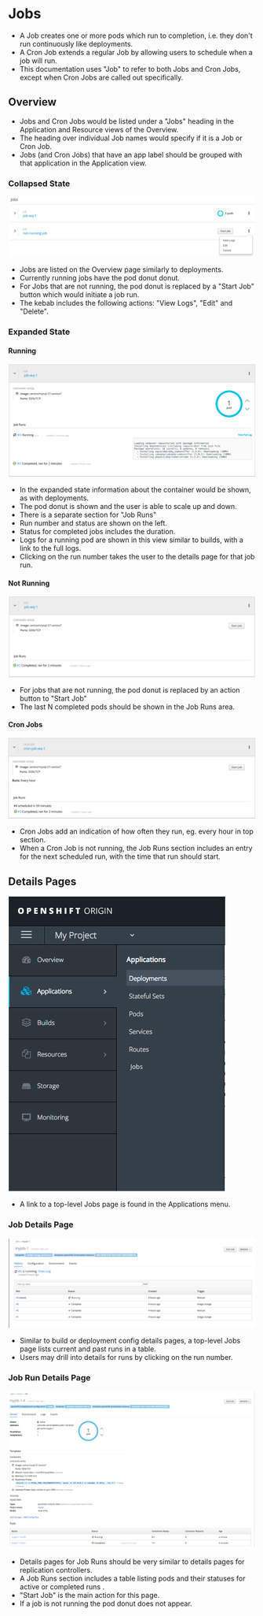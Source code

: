 

# Jobs

- A Job creates one or more pods which run to completion, i.e. they don't run continuously like deployments.
- A Cron Job extends a regular Job by allowing users to schedule when a job will run.
- This documentation uses "Job" to refer to both Jobs and Cron Jobs, except when Cron Jobs are called out specifically.

## Overview
- Jobs and Cron Jobs would be listed under a "Jobs" heading in the Application and Resource views of the Overview.
- The heading over individual Job names would specify if it is a Job or Cron Job.
- Jobs (and Cron Jobs) that have an app label should be grouped with that application in the Application view.

### Collapsed State
![jobs overview collapsed](img/jobs-overview-collapsed.png)
- Jobs are listed on the Overview page similarly to deployments.
- Currently running jobs have the pod donut donut.
- For Jobs that are not running, the pod donut is replaced by a "Start Job" button which would initiate a job run.
- The kebab includes the following actions: "View Logs", "Edit" and "Delete".


### Expanded State

#### Running
![jobs overview expanded running](img/jobs-overview-epxanded-running.png)
- In the expanded state information about the container would be shown, as with deployments.
- The pod donut is shown and the user is able to scale up and down.
- There is a separate section for "Job Runs"
- Run number and status are shown on the left.
- Status for completed jobs includes the duration.
- Logs for a running pod are shown in this view similar to builds, with a link to the full logs.
- Clicking on the run number takes the user to the details page for that job run.

#### Not Running
![jobs overview expanded not running](img/jobs-overview-expanded-not-running.png)
- For jobs that are not running, the pod donut is replaced by an action button to "Start Job"
- The last N completed pods should be shown in the Job Runs area.

#### Cron Jobs
![cron jobs overview expanded not running](img/cron-job-expanded.png)
- Cron Jobs add an indication of how often they run, eg. every hour in top section.
- When a Cron Job is not running, the Job Runs section includes an entry for the next scheduled run, with the time that run should start.

## Details Pages

![jobs in application ment](img/jobs-menu.png)
- A link to a top-level Jobs page is found in the Applications menu.

### Job Details Page
![jobs details](img/jobs-details.png)
- Similar to build or deployment config details pages, a top-level Jobs page lists current and past runs in a table.
- Users may drill into details for runs by clicking on the run number.

### Job Run Details Page
![job run details](img/job-run-details.png)
- Details pages for Job Runs should be very similar to details pages for replication controllers.
- A Job Runs section includes a table listing pods and their statuses for active or completed runs .
- "Start Job" is the main action for this page.
- If a job is not running the pod donut does not appear.  
